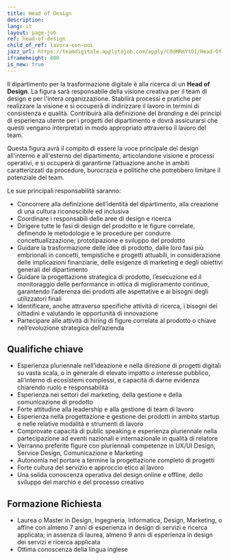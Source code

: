 ```yaml
---
title: Head of Design
description:
lang: it
layout: page-job
ref: head-of-design
child_of_ref: lavora-con-noi
jazz_url: https://teamdigitale.applytojob.com/apply/C0dMRmYtO1/Head-Of-Design.html
iframeheight: 800
is_new: true
---
```


Il dipartimento per la trasformazione digitale è alla ricerca di un **Head of Design**. La figura sarà responsabile della visione creativa per il team di design e per l'intera organizzazione. Stabilirà processi e pratiche per realizzare la visione e si occuperà di indirizzare il lavoro in termini di consistenza e qualità. Contribuirà alla definizione del *branding* e dei principi di esperienza utente per i progetti del dipartimento e dovrà assicurarsi che questi vengano interpretati in modo appropriato attraverso il lavoro del team.

Questa figura avrà il compito di essere la voce principale del design all'interno e all'esterno del dipartimento, articolandone visione e processi operativi, e si occuperà di garantirne l’attuazione anche in ambiti caratterizzati da procedure, burocrazia e politiche che potrebbero limitare il potenziale del team.

Le sue principali responsabilità saranno:

-   Concorrere alla definizione dell’identità del dipartimento, alla creazione di una cultura riconoscibile ed inclusiva
-   Coordinare i responsabili delle aree di design e ricerca
-   Dirigere tutte le fasi di design del prodotto e le figure correlate, definendo le metodologie e le procedure per condurre concettualizzazione, prototipazione e sviluppo del prodotto
-   Guidare la trasformazione delle idee di prodotto, dalle loro fasi più embrionali in concetti, tempistiche e progetti attuabili, in considerazione delle implicazioni finanziarie, delle esigenze di marketing e degli obiettivi generali del dipartimento
-   Guidare la progettazione strategica di prodotto, l’esecuzione ed il monitoraggio delle performance in ottica di miglioramento continuo, garantendo l’aderenza dei prodotti alle aspettative e ai bisogni degli utilizzatori finali
-   Identificare, anche attraverso specifiche attività di ricerca, i bisogni dei cittadini e valutando le opportunità di innovazione
-   Partecipare alle attività di hiring di figure correlate al prodotto o chiave nell’evoluzione strategica dell’azienda

## Qualifiche chiave

-   Esperienza pluriennale nell’ideazione e nella direzione di progetti digitali su vasta scala, o in generale di elevato impatto o interesse pubblico, all’interno di ecosistemi complessi, e capacità di darne evidenza chiarendo ruolo e responsabilità
-   Esperienza nei settori del marketing, della gestione e della comunicazione di prodotto
-   Forte attitudine alla leadership e alla gestione di team di lavoro
-   Esperienza nella progettazione e gestione dei prodotti in ambito startup e nelle relative modalità e strumenti di lavoro
-   Comprovate capacità di public speaking e esperienza pluriennale nella partecipazione ad eventi nazionali e internazionale in qualità di relatore
-   Verranno preferite figure con pluriennali competenze in UX/UI Design, Service Design, Comunicazione e Marketing
-   Autonomia nel portare a termine la progettazione completo di progetti
-   Forte cultura del servizio e approccio etico al lavoro
-   Una solida conoscenza operativa del design online e offline, dello sviluppo del marchio e del processo creativo

## Formazione Richiesta

-   Laurea o Master in Design, Ingegneria, Informatica, Design, Marketing, o affine con almeno 7 anni di esperienza in design di servizi e ricerca applicata; in assenza di laurea, almeno 9 anni di esperienza in design dei servizi e ricerca applicata
-   Ottima conoscenza della lingua inglese
